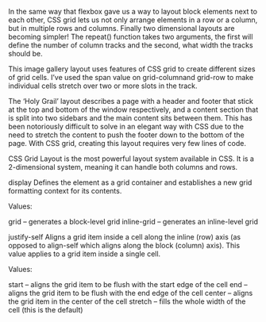 In the same way that flexbox gave us a way to layout block elements next to each other, CSS grid lets us not only arrange elements in a row or a column, but in multiple rows and columns. Finally two dimensional layouts are becoming simpler!
The repeat() function takes two arguments, the first will define the number of column tracks and the second, what width the tracks should be.

This image gallery layout uses features of CSS grid to create different sizes of grid cells. I’ve used the span value on grid-columnand grid-row to make individual cells stretch over two or more slots in the track.

The ‘Holy Grail’ layout describes a page with a header and footer that stick at the top and bottom of the window respectively, and a content section that is split into two sidebars and the main content sits between them. This has been notoriously difficult to solve in an elegant way with CSS due to the need to stretch the content to push the footer down to the bottom of the page. With CSS grid, creating this layout requires very few lines of code.


CSS Grid Layout is the most powerful layout system available in CSS. It is a 2-dimensional system, meaning it can handle both columns and rows.


display
Defines the element as a grid container and establishes a new grid formatting context for its contents.

Values:

grid – generates a block-level grid
inline-grid – generates an inline-level grid

justify-self
Aligns a grid item inside a cell along the inline (row) axis (as opposed to align-self which aligns along the block (column) axis). This value applies to a grid item inside a single cell.

Values:

start – aligns the grid item to be flush with the start edge of the cell
end – aligns the grid item to be flush with the end edge of the cell
center – aligns the grid item in the center of the cell
stretch – fills the whole width of the cell (this is the default)